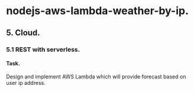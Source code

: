 # nodejs-aws-lambda-weather-by-ip.

## 5. Cloud.

### 5.1 REST with serverless.

#### Task.

Design and implement AWS Lambda which will provide forecast based on user ip address.
